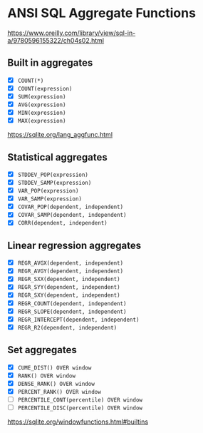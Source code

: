 # ANSI SQL Aggregate Functions

https://www.oreilly.com/library/view/sql-in-a/9780596155322/ch04s02.html

## Built in aggregates

- [x] `COUNT(*)`
- [x] `COUNT(expression)`
- [x] `SUM(expression)`
- [x] `AVG(expression)`
- [x] `MIN(expression)`
- [x] `MAX(expression)`

https://sqlite.org/lang_aggfunc.html

## Statistical aggregates

- [x] `STDDEV_POP(expression)`
- [x] `STDDEV_SAMP(expression)`
- [x] `VAR_POP(expression)`
- [x] `VAR_SAMP(expression)`
- [x] `COVAR_POP(dependent, independent)`
- [x] `COVAR_SAMP(dependent, independent)`
- [x] `CORR(dependent, independent)`

## Linear regression aggregates

- [X] `REGR_AVGX(dependent, independent)`
- [X] `REGR_AVGY(dependent, independent)`
- [X] `REGR_SXX(dependent, independent)`
- [X] `REGR_SYY(dependent, independent)`
- [X] `REGR_SXY(dependent, independent)`
- [X] `REGR_COUNT(dependent, independent)`
- [X] `REGR_SLOPE(dependent, independent)`
- [X] `REGR_INTERCEPT(dependent, independent)`
- [X] `REGR_R2(dependent, independent)`

## Set aggregates

- [X] `CUME_DIST() OVER window`
- [X] `RANK() OVER window`
- [X] `DENSE_RANK() OVER window`
- [X] `PERCENT_RANK() OVER window`
- [ ] `PERCENTILE_CONT(percentile) OVER window`
- [ ] `PERCENTILE_DISC(percentile) OVER window`

https://sqlite.org/windowfunctions.html#builtins